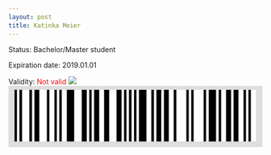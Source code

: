 ```yaml
---
layout: post
title: Katinka Meier
---
```


Status: Bachelor/Master student

Expiration date: 2019.01.01

Validity: <font color="red"> Not valid</font> 
![](/members/img/Katinka_Meier.png)
![](/members/img/bar.png)
